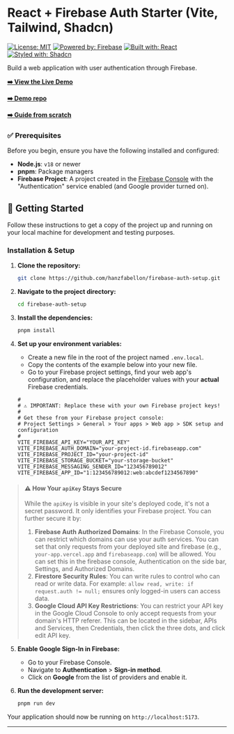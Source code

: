 # React + Firebase Auth Starter (Vite, Tailwind, Shadcn)

[![License: MIT](https://img.shields.io/badge/License-MIT-blue.svg)](https://opensource.org/licenses/MIT)
[![Powered by: Firebase](https://img.shields.io/badge/Powered%20by-Firebase-orange.svg)](https://firebase.google.com/)
[![Built with: React](https://img.shields.io/badge/Built%20with-React-61DAFB.svg)](https://react.dev/)
[![Styled with: Shadcn](https://img.shields.io/badge/Styled%20with-shadcn-black.svg)](https://ui.shadcn.com/)

Build a web application with user authentication through Firebase.

**[➡️ View the Live Demo](https://hanzfabellon.github.io/sample-auth)**

**[➡️ Demo repo](https://github.com/hanzfabellon/sample-auth)**

**[➡️ Guide from scratch](https://github.com/hanzfabellon/firebase-auth-setup/blob/main/README-detailed.md)**

### ✅ Prerequisites

Before you begin, ensure you have the following installed and configured:

*   **Node.js**: `v18` or newer
*   **pnpm**: Package managers
*   **Firebase Project**: A project created in the [Firebase Console](https://console.firebase.google.com/) with the "Authentication" service enabled (and Google provider turned on).

## 🚀 Getting Started

Follow these instructions to get a copy of the project up and running on your local machine for development and testing purposes.

### Installation & Setup

1.  **Clone the repository:**
    ```bash
    git clone https://github.com/hanzfabellon/firebase-auth-setup.git
    ```

2.  **Navigate to the project directory:**
    ```bash
    cd firebase-auth-setup
    ```

3.  **Install the dependencies:**
    ```bash
    pnpm install
    ```

4.  **Set up your environment variables:**
    *   Create a new file in the root of the project named `.env.local`.
    *   Copy the contents of the example below into your new file.
    *   Go to your Firebase project settings, find your web app's configuration, and replace the placeholder values with your **actual** Firebase credentials.

    ```ini:.env.local
    #
    # ⚠️ IMPORTANT: Replace these with your own Firebase project keys!
    #
    # Get these from your Firebase project console:
    # Project Settings > General > Your apps > Web app > SDK setup and configuration
    #
    VITE_FIREBASE_API_KEY="YOUR_API_KEY"
    VITE_FIREBASE_AUTH_DOMAIN="your-project-id.firebaseapp.com"
    VITE_FIREBASE_PROJECT_ID="your-project-id"
    VITE_FIREBASE_STORAGE_BUCKET="your-storage-bucket"
    VITE_FIREBASE_MESSAGING_SENDER_ID="123456789012"
    VITE_FIREBASE_APP_ID="1:123456789012:web:abcdef1234567890"
    ```
> #### ⚠️ How Your `apiKey` Stays Secure
>
> While the `apiKey` is visible in your site's deployed code, it's not a secret password. It only identifies your Firebase project. You can further secure it by:
>
> 1.  **Firebase Auth Authorized Domains**: In the Firebase Console, you can restrict which domains can use your auth services. You can set that only requests from your deployed site and firebase (e.g., `your-app.vercel.app` and `firebaseapp.com`) will be allowed. You can set this in the firebase console, Authentication on the side bar, Settings, and Authorized Domains.
> 2.  **Firestore Security Rules**: You can write rules to control who can read or write data. For example: `allow read, write: if request.auth != null;` ensures only logged-in users can access data.
> 3.  **Google Cloud API Key Restrictions**: You can restrict your API key in the Google Cloud Console to only accept requests from your domain's HTTP referer. This can be located in the sidebar, APIs and Services, then Credentials, then click the three dots, and click edit API key.

5.  **Enable Google Sign-In in Firebase:**
    *   Go to your Firebase Console.
    *   Navigate to **Authentication** > **Sign-in method**.
    *   Click on **Google** from the list of providers and enable it.

6.  **Run the development server:**
    ```bash
    pnpm run dev
    ```

Your application should now be running on `http://localhost:5173`.

---

